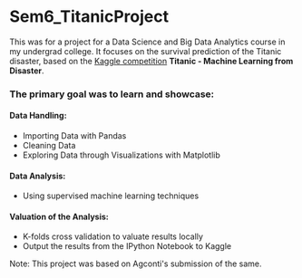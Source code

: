 # Sem6_TitanicProject

This was for a project for a Data Science and Big Data Analytics course in my undergrad college. 
It focuses on the survival prediction of the Titanic disaster, based on the [Kaggle competition](https://www.kaggle.com/c/titanic) **Titanic - Machine Learning from Disaster**.

### The primary goal was to learn and showcase:
#### Data Handling:
* Importing Data with Pandas
* Cleaning Data
* Exploring Data through Visualizations with Matplotlib

#### Data Analysis:
* Using supervised machine learning techniques

#### Valuation of the Analysis:
* K-folds cross validation to valuate results locally
* Output the results from the IPython Notebook to Kaggle


Note: This project was based on Agconti's submission of the same.

